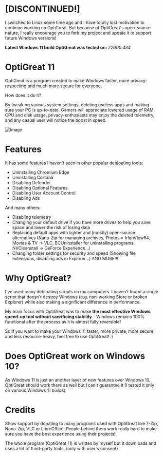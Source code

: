 # [DISCONTINUED!]
I switched to Linux some time ago and I have totally lost motivation to continue working on OptiGreat. 
But because of OptiGreat's open-source nature, I really encourage you to fork my project and update it to support future Windows versions!

**Latest Windows 11 build OptiGreat was tested on:** _22000.434_

# OptiGreat 11
OptiGreat is a program created to make Windows faster, more privacy-respecting and much more secure for everyone. 

How does it do it? 

By tweaking various system settings, deleting useless apps and making sure your PC is up-to-date.
Gamers will appreciate lowered usage of RAM, CPU and disk usage, privacy-enthusiasts may enjoy the deleted telemetry, and any casual user will notice the boost in speed.


![image](https://user-images.githubusercontent.com/89423482/152525115-6772eb0a-c905-4684-b1eb-55dfe6a571a2.png)


# Features
It has some features I haven't seen in other popular debloating tools:
 - Uninstalling Chromium Edge
 - Uninstalling Cortana
 - Disabling Defender
 - Disabling Optional Features
 - Disabling User Account Control
 - Disabling Ads

And many others:
- Disabling telemetry
- Changing your default drive if you have more drives to help you save space and lower the risk of losing data
- Replacing default apps with lighter and (mostly) open-source alternatives (Nana-Zip for managing archives, Photos > IrfanView64, Movies & TV -> VLC, BCUninstaller for uninstalling programs, NVCleanstall -> GeForce Experience...)
- Changing folder settings for security and speed (Showing file extensions, disabling ads in Explorer...)
 AND MORE!!!
 
 # Why OptiGreat?
 I've used many debloating scripts on my computers.
 I haven't found a single script that doesn't destroy Windows (e.g. non-working Store or broken Explorer) while also making a significant difference in performance.
 
 My main focus with OptiGreat was to make **the most effective Windows speed-up tool without sacrificing stability** - Windows remains 100% functional after the process as it is almost fully reversible!
 
So if you want to make your Windows 11 faster, more private,
more secure and less resource-heavy, feel free to use OptiGreat! :)

# Does OptiGreat work on Windows 10?
As Windows 11 is just an another layer of new features over Windows 10, OptiGreat should work there as well but I can't guarantee it (I tested it only on various Windows 11 builds).

# Credits
Show support by donating to many programs used with OptiGreat like 7-Zip, Nana-Zip, VLC or LibreOffice! People behind them work really hard to make sure you have the best experience using their projects!

The whole program (OptiGreat 11) is written by myself but it downloads and uses a lot of third-party tools. (only with user's consent)

